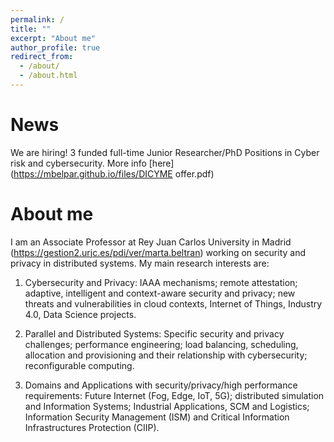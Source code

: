 ```yaml
---
permalink: /
title: ""
excerpt: "About me"
author_profile: true
redirect_from: 
  - /about/
  - /about.html
---
```


News
======
We are hiring! 3 funded full-time Junior Researcher/PhD Positions in Cyber risk and cybersecurity. More info [here](https://mbelpar.github.io/files/DICYME offer.pdf)


About me
======
I am an Associate Professor at Rey Juan Carlos University in Madrid (<a href="https://gestion2.urjc.es/pdi/ver/marta.beltran">https://gestion2.urjc.es/pdi/ver/marta.beltran</a>) working on security and privacy in distributed systems. My main research interests are:

1. Cybersecurity and Privacy: IAAA mechanisms; remote attestation; adaptive, intelligent and context-aware security and privacy; new threats and vulnerabilities in cloud contexts, Internet of Things, Industry 4.0, Data Science projects.

2. Parallel and Distributed Systems: Specific security and privacy challenges; performance engineering; load balancing, scheduling, allocation and provisioning and their relationship with cybersecurity; reconfigurable computing.

3. Domains and Applications with security/privacy/high performance requirements:  Future Internet (Fog, Edge, IoT, 5G); distributed simulation and Information Systems; Industrial Applications, SCM and Logistics; Information Security Management (ISM) and Critical Information Infrastructures Protection (CIIP).
